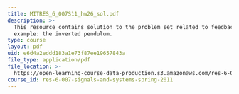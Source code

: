 ```yaml
---
title: MITRES_6_007S11_hw26_sol.pdf
description: >-
  This resource contains solution to the problem set related to feedback
  example: the inverted pendulum.
type: course
layout: pdf
uid: e6d4a2eddd183a1e73f87ee19657843a
file_type: application/pdf
file_location: >-
  https://open-learning-course-data-production.s3.amazonaws.com/res-6-007-signals-and-systems-spring-2011/e6d4a2eddd183a1e73f87ee19657843a_MITRES_6_007S11_hw26_sol.pdf
course_id: res-6-007-signals-and-systems-spring-2011
---
```

